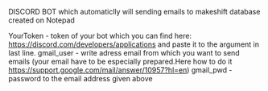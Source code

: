 DISCORD BOT which automaticlly will sending emails to makeshift database created on Notepad


YourToken - token of your bot which you can find here: https://discord.com/developers/applications and paste it to the argument in last line.
gmail_user - write adress email from which you want to send emails (your email have to be especially prepared.Here how to do it https://support.google.com/mail/answer/10957?hl=en)
gmail_pwd - password to the email address given above
